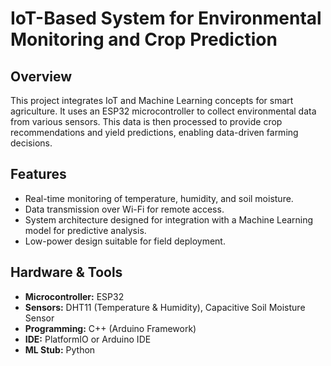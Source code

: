 # IoT-Based System for Environmental Monitoring and Crop Prediction

## Overview
This project integrates IoT and Machine Learning concepts for smart agriculture. 
It uses an ESP32 microcontroller to collect environmental data from various sensors. 
This data is then processed to provide crop recommendations and yield predictions, enabling data-driven farming decisions.

## Features
- Real-time monitoring of temperature, humidity, and soil moisture.
- Data transmission over Wi-Fi for remote access.
- System architecture designed for integration with a Machine Learning model for predictive analysis.
- Low-power design suitable for field deployment.

## Hardware & Tools
- **Microcontroller:** ESP32
- **Sensors:** DHT11 (Temperature & Humidity), Capacitive Soil Moisture Sensor
- **Programming:** C++ (Arduino Framework)
- **IDE:** PlatformIO or Arduino IDE
- **ML Stub:** Python
